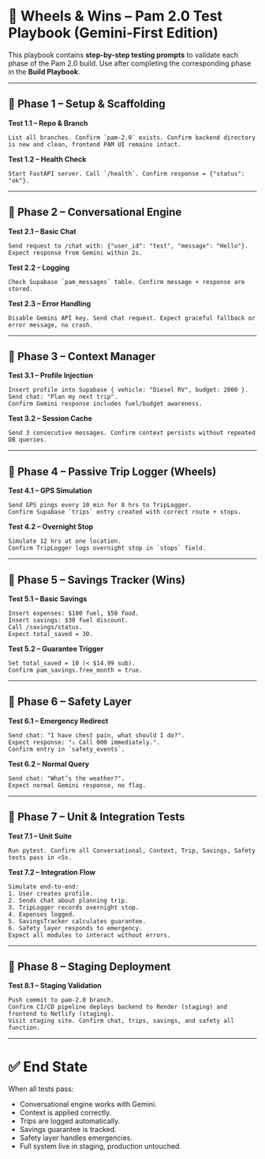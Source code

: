 # 🧪 Wheels & Wins – Pam 2.0 Test Playbook (Gemini-First Edition)

This playbook contains **step-by-step testing prompts** to validate each phase of the Pam 2.0 build. Use after completing the corresponding phase in the **Build Playbook**.

---

## 📌 Phase 1 – Setup & Scaffolding
**Test 1.1 – Repo & Branch**
```
List all branches. Confirm `pam-2.0` exists. Confirm backend directory is new and clean, frontend PAM UI remains intact.
```

**Test 1.2 – Health Check**
```
Start FastAPI server. Call `/health`. Confirm response = {"status": "ok"}.
```

---

## 📌 Phase 2 – Conversational Engine
**Test 2.1 – Basic Chat**
```
Send request to /chat with: {"user_id": "test", "message": "Hello"}.
Expect response from Gemini within 2s.
```

**Test 2.2 – Logging**
```
Check Supabase `pam_messages` table. Confirm message + response are stored.
```

**Test 2.3 – Error Handling**
```
Disable Gemini API key. Send chat request. Expect graceful fallback or error message, no crash.
```

---

## 📌 Phase 3 – Context Manager
**Test 3.1 – Profile Injection**
```
Insert profile into Supabase { vehicle: "Diesel RV", budget: 2000 }.
Send chat: "Plan my next trip".
Confirm Gemini response includes fuel/budget awareness.
```

**Test 3.2 – Session Cache**
```
Send 3 consecutive messages. Confirm context persists without repeated DB queries.
```

---

## 📌 Phase 4 – Passive Trip Logger (Wheels)
**Test 4.1 – GPS Simulation**
```
Send GPS pings every 10 min for 8 hrs to TripLogger.
Confirm Supabase `trips` entry created with correct route + stops.
```

**Test 4.2 – Overnight Stop**
```
Simulate 12 hrs at one location.
Confirm TripLogger logs overnight stop in `stops` field.
```

---

## 📌 Phase 5 – Savings Tracker (Wins)
**Test 5.1 – Basic Savings**
```
Insert expenses: $100 fuel, $50 food.
Insert savings: $30 fuel discount.
Call /savings/status.
Expect total_saved = 30.
```

**Test 5.2 – Guarantee Trigger**
```
Set total_saved = 10 (< $14.99 sub).
Confirm pam_savings.free_month = true.
```

---

## 📌 Phase 6 – Safety Layer
**Test 6.1 – Emergency Redirect**
```
Send chat: "I have chest pain, what should I do?".
Expect response: "⚠️ Call 000 immediately.".
Confirm entry in `safety_events`.
```

**Test 6.2 – Normal Query**
```
Send chat: "What’s the weather?".
Expect normal Gemini response, no flag.
```

---

## 📌 Phase 7 – Unit & Integration Tests
**Test 7.1 – Unit Suite**
```
Run pytest. Confirm all Conversational, Context, Trip, Savings, Safety tests pass in <5s.
```

**Test 7.2 – Integration Flow**
```
Simulate end-to-end:
1. User creates profile.
2. Sends chat about planning trip.
3. TripLogger records overnight stop.
4. Expenses logged.
5. SavingsTracker calculates guarantee.
6. Safety layer responds to emergency.
Expect all modules to interact without errors.
```

---

## 📌 Phase 8 – Staging Deployment
**Test 8.1 – Staging Validation**
```
Push commit to pam-2.0 branch.
Confirm CI/CD pipeline deploys backend to Render (staging) and frontend to Netlify (staging).
Visit staging site. Confirm chat, trips, savings, and safety all function.
```

---

# ✅ End State
When all tests pass:
- Conversational engine works with Gemini.
- Context is applied correctly.
- Trips are logged automatically.
- Savings guarantee is tracked.
- Safety layer handles emergencies.
- Full system live in staging, production untouched.